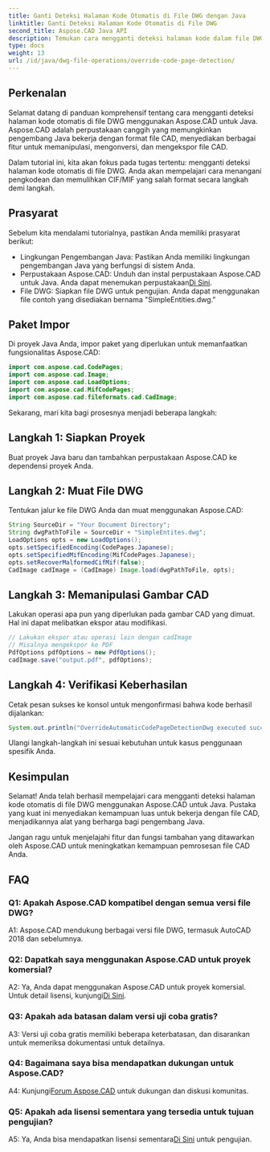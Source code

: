 ```yaml
---
title: Ganti Deteksi Halaman Kode Otomatis di File DWG dengan Java
linktitle: Ganti Deteksi Halaman Kode Otomatis di File DWG
second_title: Aspose.CAD Java API
description: Temukan cara mengganti deteksi halaman kode dalam file DWG dengan Aspose.CAD untuk Java. Menangani pengkodean secara efisien dan memulihkan CIF/MIF yang formatnya salah.
type: docs
weight: 13
url: /id/java/dwg-file-operations/override-code-page-detection/
---
```

## Perkenalan

Selamat datang di panduan komprehensif tentang cara mengganti deteksi halaman kode otomatis di file DWG menggunakan Aspose.CAD untuk Java. Aspose.CAD adalah perpustakaan canggih yang memungkinkan pengembang Java bekerja dengan format file CAD, menyediakan berbagai fitur untuk memanipulasi, mengonversi, dan mengekspor file CAD.

Dalam tutorial ini, kita akan fokus pada tugas tertentu: mengganti deteksi halaman kode otomatis di file DWG. Anda akan mempelajari cara menangani pengkodean dan memulihkan CIF/MIF yang salah format secara langkah demi langkah.

## Prasyarat

Sebelum kita mendalami tutorialnya, pastikan Anda memiliki prasyarat berikut:

- Lingkungan Pengembangan Java: Pastikan Anda memiliki lingkungan pengembangan Java yang berfungsi di sistem Anda.
- Perpustakaan Aspose.CAD: Unduh dan instal perpustakaan Aspose.CAD untuk Java. Anda dapat menemukan perpustakaan[Di Sini](https://releases.aspose.com/cad/java/).
- File DWG: Siapkan file DWG untuk pengujian. Anda dapat menggunakan file contoh yang disediakan bernama "SimpleEntities.dwg."

## Paket Impor

Di proyek Java Anda, impor paket yang diperlukan untuk memanfaatkan fungsionalitas Aspose.CAD:

```java
import com.aspose.cad.CodePages;
import com.aspose.cad.Image;
import com.aspose.cad.LoadOptions;
import com.aspose.cad.MifCodePages;
import com.aspose.cad.fileformats.cad.CadImage;
```

Sekarang, mari kita bagi prosesnya menjadi beberapa langkah:

## Langkah 1: Siapkan Proyek

Buat proyek Java baru dan tambahkan perpustakaan Aspose.CAD ke dependensi proyek Anda.

## Langkah 2: Muat File DWG

Tentukan jalur ke file DWG Anda dan muat menggunakan Aspose.CAD:

```java
String SourceDir = "Your Document Directory";
String dwgPathToFile = SourceDir + "SimpleEntites.dwg";
LoadOptions opts = new LoadOptions();
opts.setSpecifiedEncoding(CodePages.Japanese);
opts.setSpecifiedMifEncoding(MifCodePages.Japanese);
opts.setRecoverMalformedCifMif(false);
CadImage cadImage = (CadImage) Image.load(dwgPathToFile, opts);
```

## Langkah 3: Memanipulasi Gambar CAD

Lakukan operasi apa pun yang diperlukan pada gambar CAD yang dimuat. Hal ini dapat melibatkan ekspor atau modifikasi.

```java
// Lakukan ekspor atau operasi lain dengan cadImage
// Misalnya mengekspor ke PDF
PdfOptions pdfOptions = new PdfOptions();
cadImage.save("output.pdf", pdfOptions);
```

## Langkah 4: Verifikasi Keberhasilan

Cetak pesan sukses ke konsol untuk mengonfirmasi bahwa kode berhasil dijalankan:

```java
System.out.println("OverrideAutomaticCodePageDetectionDwg executed successfully");
```

Ulangi langkah-langkah ini sesuai kebutuhan untuk kasus penggunaan spesifik Anda.

## Kesimpulan

Selamat! Anda telah berhasil mempelajari cara mengganti deteksi halaman kode otomatis di file DWG menggunakan Aspose.CAD untuk Java. Pustaka yang kuat ini menyediakan kemampuan luas untuk bekerja dengan file CAD, menjadikannya alat yang berharga bagi pengembang Java.

Jangan ragu untuk menjelajahi fitur dan fungsi tambahan yang ditawarkan oleh Aspose.CAD untuk meningkatkan kemampuan pemrosesan file CAD Anda.

## FAQ

### Q1: Apakah Aspose.CAD kompatibel dengan semua versi file DWG?

A1: Aspose.CAD mendukung berbagai versi file DWG, termasuk AutoCAD 2018 dan sebelumnya.

### Q2: Dapatkah saya menggunakan Aspose.CAD untuk proyek komersial?

 A2: Ya, Anda dapat menggunakan Aspose.CAD untuk proyek komersial. Untuk detail lisensi, kunjungi[Di Sini](https://purchase.aspose.com/buy).

### Q3: Apakah ada batasan dalam versi uji coba gratis?

A3: Versi uji coba gratis memiliki beberapa keterbatasan, dan disarankan untuk memeriksa dokumentasi untuk detailnya.

### Q4: Bagaimana saya bisa mendapatkan dukungan untuk Aspose.CAD?

 A4: Kunjungi[Forum Aspose.CAD](https://forum.aspose.com/c/cad/19) untuk dukungan dan diskusi komunitas.

### Q5: Apakah ada lisensi sementara yang tersedia untuk tujuan pengujian?

 A5: Ya, Anda bisa mendapatkan lisensi sementara[Di Sini](https://purchase.aspose.com/temporary-license/) untuk pengujian.